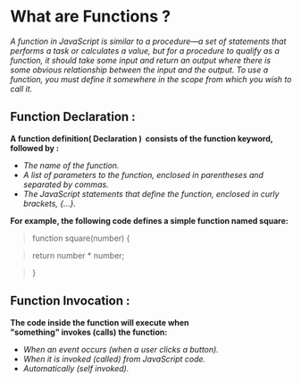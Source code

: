 # What are Functions ?

*A function in JavaScript is similar to a procedure—a set of statements that performs a task or calculates a value, but for a procedure to qualify as a function, it should take some input and return an output where there is some obvious relationship between the input and the output. To use a function, you must define it somewhere in the scope from which you wish to call it.*

## Function Declaration :


**A function definition( Declaration )  consists of the function keyword, followed by :**

* *The name of the function.*
* *A list of parameters to the function, enclosed in parentheses and separated by commas.*
* *The JavaScript statements that define the function, enclosed in curly brackets, {...}.*

**For example, the following code defines a simple function named square:**

>function square(number) {

 > return number * number;

>}

## Function Invocation :

**The code inside the function will execute when "something" invokes (calls) the function:**

* *When an event occurs (when a user clicks a button).*
* *When it is invoked (called) from JavaScript code.*
* *Automatically (self invoked).*


